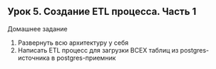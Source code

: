 ## Урок 5. Создание ETL процесса. Часть 1

Домашнее задание
1) Развернуть всю архитектуру у себя
2) Написать ETL процесс для загрузки ВСЕХ таблиц из postgres-источника в postgres-приемник
